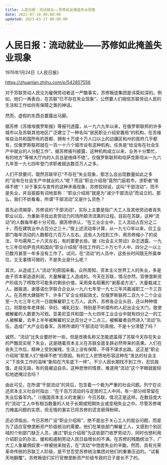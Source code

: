 ```yaml
---
title: 人民日报：流动就业——苏修如此掩盖失业现象
date: 2022-07-18 00:00:00
updated: 2023-03-27 00:00:00
---
```


# 人民日报：流动就业——苏修如此掩盖失业现象

1976年1月24日《人民日报》

https://zhuanlan.zhihu.com/p/542857556

对于苏联劳动人民沦为雇佣劳动者这一严酷事实，苏修叛徒集团是讳莫如深的。例如，他们一再表白，在苏联“已不存在失业现象”，公然要人们相信苏联劳动人民的生活和工作如何有保障之类的神话。

然而，虚假的东西总要露出马脚。

据苏修《苏维埃俄罗斯报》等报刊透露，从一九六九年以来，在俄罗斯联邦的许多城市以及苏联其他地区广泛建立了一种名叫“居民职业介绍安置局”的机构，在苏维埃自治共和国所有的首都、拥有十万或十万人口以上的边疆区和州的首府几乎都有，仅俄罗斯联邦就在一百一十六个城市设有这种机构，任务是“给没有在社会生产中就业的人分配工作”。据苏修报刊披露，这种机构成立以来，业务十分繁忙，有的地方“等候大厅内的人员总是络绎不绝”。仅俄罗斯联邦和哈萨克斯坦从一九六九年至一九七四年登门求职者就达数百万人之多。

人们不禁要问，既然苏联早已“不存在”失业现象，那怎么会出现数量如此之多的“没有在社会生产中就业的人”呢？而且“职业介绍局”竟然门庭若市，求职者“络绎不绝”！对于事实与宣传的这种矛盾现象，苏修狡辩说，这叫“干部流动”，而不是失业，并且振振有词地宣称：“职业介绍局”就是为“减少干部流动”而设立的。那么，我们不妨看看，所谓“干部流动”又是什么货色？

首先必须揭穿，苏修说的“干部流动”，实际上主要是指广大工人及其他劳动者丧失职业以后，为重新寻找出卖劳动力的场所颠沛流离的过程。目前在苏联，这种“流动”的人数每年都十分可观。据苏修供认，“在工业企业中，工人流动占百分之二十，而在建筑业中占百分之三十。”按上述流动率计算，从一九七○年以来，仅工业部门每年流动的人数都在六百万人左右。这些人为找到工作，用苏修缩小了的说法，平均需用二十八天左右，有的要更长些。据《社会主义劳动》杂志透露，一九七三年仅哈萨克共和国向“职业介绍局”寻找工作的二十万七千人中，四分之一以上已数月甚至一年多没有工作了。试问，在“流动”的人员中，这些长时间既无所属单位，又无事情可做的，不是失业是什么呢？

其次，从造成工人“流动”的原因来看。众所周知，资本主义世界工人的失业，多是由于资本家追逐利润，大量解雇工人造成的。今天在苏联，情况亦然。官僚垄断资产阶级为了榨取尽可能多的剩余价值，采用臭名昭著的“谢基诺方法”，大量裁减工人。据报道，谢基诺化学联合企业从一九六七年至一九七三年共裁减职工一千三百人。在苏修大肆鼓吹下，许多厂矿企业频起效尤，仅俄罗斯联邦二百九十二个企业至一九七三年七月一日就解雇职工七万人。此外，苏修各企业头目，还以种种借口，将那些年老体弱、孕妇、哺乳妇女、特别是不听摆布的人赶出企业大门，致使被解雇的人数更为可观。亚美尼亚共和国一九七四年工业企业中就有四分之一的工人被解雇，去年上半年被解雇的又达百分之十二点三。被解雇者自然进入“流动”队伍，造成广大产业后备军。苏修所谓的“干部流动”的真相，不是十分清楚了吗？

诚然，“流动”比失业要好听一些，但是改换名称又怎能遮盖得了苏联今天存在失业的严酷现实呢？失业，这是随着资本主义在苏联全面复辟必然带来的恶果。人们在丧失工作后，精神上受到摧残，生活上没有保障，不得不谋求出路。这正是“职业介绍局”那里人们“络绎不绝”的原因。有的工人悲愤地形容这种在“发达的社会主义”下丧失工作的滋味“象陷在汽车底下一样”。不少人因长期找不到工作，忍饥挨饿，走投无路，有的竟被迫自杀。这种悲惨的情景，难道用“流动”这个字眼就能轻松地遮掩过去吗？

由此可见，在所谓“干部流动”的背后，包含着一个极为严重的社会问题。列宁在论述资本主义社会时指出：“在千百万流动的与定居的工人中间，有一部分经常留在失业后备军内。”（《俄国资本主义的发展》）今日苏联，情况正是这样。在数目庞大的“流动”工人中有相当数量的人处于长期或短期失业或变相失业之中。尽管苏修竭力掩盖问题的实质，但无情的事实已将苏修的谎言砸得粉碎。

还必须指出，今日苏修广设“职业介绍局”，绝不是出于关心工人的就业问题，而是为了适应官僚垄断资产阶级统治的需要。他们在某些部门解雇工人，又感到个别区域的个别部门缺乏人员，通过“职业介绍局”为这些部门收罗劳动力，同时也想利用介绍职业的办法，缓和和遏制劳动人民日益增长的不满。在苏修的残酷统治下，广大工人象雇佣奴隶一样被抛来抛去，在“流动”中饱尝失业的辛酸。然而，具有光荣革命传统的苏联工人阶级，是不甘忍受苏修统治集团对他们的重重压迫的。“试看天地翻覆”。苏修叛徒们实行官僚垄断资产阶级专政的日子是长不了的。

